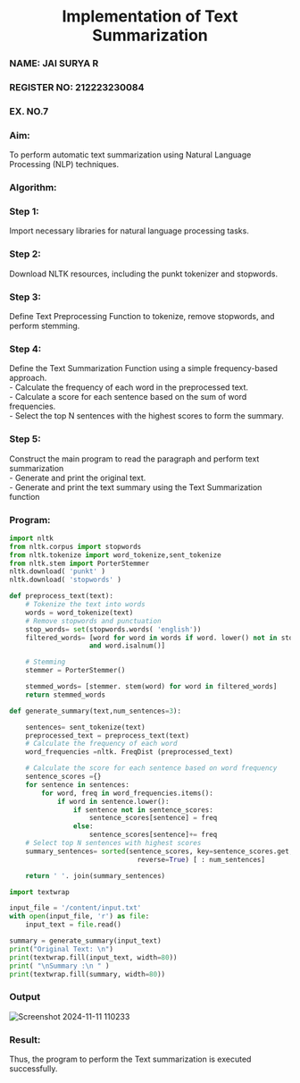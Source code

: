 <H1 ALIGN =CENTER>Implementation of Text  Summarization</H1>
<H3>NAME: JAI SURYA R</H3>
<H3>REGISTER NO: 212223230084</H3>
<H3>EX. NO.7</H3>

<H3>Aim: </H3> 
To perform automatic text summarization using Natural Language Processing (NLP) techniques. 
<h3>Algorithm:</h3>

### Step 1:
Import necessary libraries for natural language processing tasks.<BR>
### Step 2: 
Download NLTK resources, including the punkt tokenizer and stopwords.<BR>
### Step 3: 
Define Text Preprocessing Function to tokenize, remove stopwords, and perform stemming.<BR>
### Step 4: 
Define the Text Summarization Function using a simple frequency-based approach.<br>
    - Calculate the frequency of each word in the preprocessed text.<br>
    - Calculate a score for each sentence based on the sum of word frequencies.<br>
    - Select the top N sentences with the highest scores to form the summary.<br>
### Step 5: 
Construct the main program to read the paragraph  and perform text summarization<br>
      - Generate and print the original text.<br>
      - Generate and print the text summary using the  Text Summarization function<br>
<H3>Program:</H3>

```py
import nltk
from nltk.corpus import stopwords
from nltk.tokenize import word_tokenize,sent_tokenize
from nltk.stem import PorterStemmer
nltk.download( 'punkt' )
nltk.download( 'stopwords' )

def preprocess_text(text):
	# Tokenize the text into words
	words = word_tokenize(text)
	# Remove stopwords and punctuation
	stop_words= set(stopwords.words( 'english'))
	filtered_words= [word for word in words if word. lower() not in stop_words 
    				and word.isalnum()]

	# Stemming
	stemmer = PorterStemmer()

	stemmed_words= [stemmer. stem(word) for word in filtered_words]
	return stemmed_words

def generate_summary(text,num_sentences=3):

	sentences= sent_tokenize(text)
	preprocessed_text = preprocess_text(text)
	# Calculate the frequency of each word
	word_frequencies =nltk. FreqDist (preprocessed_text)

	# Calculate the score for each sentence based on word frequency
	sentence_scores ={}
	for sentence in sentences:
		for word, freq in word_frequencies.items():
			if word in sentence.lower():
				if sentence not in sentence_scores:
					sentence_scores[sentence] = freq
				else:
					sentence_scores[sentence]+= freq
	# Select top N sentences with highest scores
	summary_sentences= sorted(sentence_scores, key=sentence_scores.get,
    							reverse=True) [ : num_sentences]

	return ' '. join(summary_sentences)

import textwrap

input_file = '/content/input.txt'
with open(input_file, 'r') as file:
    input_text = file.read()

summary = generate_summary(input_text)
print("Original Text: \n")
print(textwrap.fill(input_text, width=80)) 
print( "\nSummary :\n " )
print(textwrap.fill(summary, width=80)) 
```

<H3>Output</H3>

![Screenshot 2024-11-11 110233](https://github.com/user-attachments/assets/21cab7f1-b8de-4e44-bb8a-5dd71d166cbe)

<H3>Result:</H3>
Thus, the program to perform the Text summarization is executed successfully.

